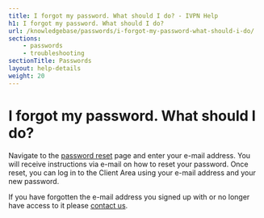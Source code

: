 ```yaml
---
title: I forgot my password. What should I do? - IVPN Help
h1: I forgot my password. What should I do?
url: /knowledgebase/passwords/i-forgot-my-password-what-should-i-do/
sections:
    - passwords
    - troubleshooting
sectionTitle: Passwords
layout: help-details
weight: 20
---
```

# I forgot my password. What should I do?

Navigate to the [password reset](/recover/password/) page and enter your e-mail address. You will receive instructions via e-mail on how to reset your password. Once reset, you can log in to the Client Area using your e-mail address and your new password.

<div markdown="1" class="notice notice--info">
If you have forgotten the e-mail address you signed up with or no longer have access to it please <a href="/contactus/">contact us</a>.
</div>
